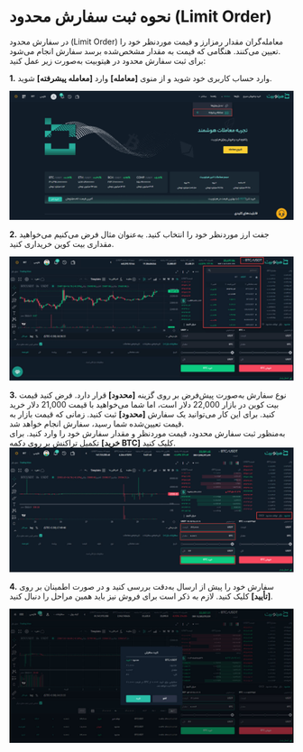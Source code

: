 # نحوه ثبت سفارش محدود (Limit Order)
در سفارش محدود (Limit Order) معامله‌گران مقدار رمزارز و قیمت موردنظر خود را تعیین می‌کنند. هنگامی که قیمت به مقدار مشخص‌شده برسد سفارش انجام می‌شود.<br>
برای ثبت سفارش محدود در هیتوبیت به‌صورت زیر عمل کنید:

**1.**	وارد حساب کاربری خود شوید و از منوی **[معامله]** وارد **[معامله پیشرفته]** شوید.

![منوی معاملات پیشرفته](./Images/advanced-trade-menu.png)

**2.** جفت ارز موردنظر خود را انتخاب کنید. به‌عنوان مثال فرض می‌کنیم می‌خواهید مقداری بیت کوین خریداری کنید.


![انتخاب جفت ارز](./Images/select-currency-pair.jpg)

**3.** نوع سفارش به‌صورت پیش‌فرض بر روی گزینه **[محدود]** قرار دارد. فرض کنید قیمت بیت کوین در بازار 22,000 دلار است، اما شما می‌خواهید با قیمت 21,000 دلار خرید کنید. برای این کار می‌توانید یک سفارش **[محدود]** ثبت کنید. زمانی که قیمت بازار به قیمت تعیین‌شده شما رسید، سفارش انجام خواهد شد. <br>
 به‌منظور ثبت سفارش محدود، قیمت موردنظر و مقدار سفارش خود را وارد کنید. برای تکمیل تراکنش بر روی دکمه **[خرید BTC]** کلیک کنید. 
![سفارش محدود](./Images/limit-order.jpg)

**4.** سفارش خود را پیش از ارسال به‌دقت بررسی کنید و در صورت اطمینان بر روی **[تأیید]** کلیک کنید. لازم به ذکر است برای فروش نیز باید همین مراحل را دنبال کنید.

![تأیید سفارش محدود](./Images/limit-order-confirmation.jpg)